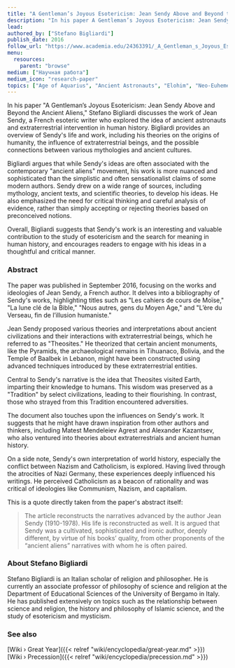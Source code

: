 ```yaml
---
title: "A Gentleman’s Joyous Esotericism: Jean Sendy Above and Beyond the Ancient Aliens"
description: "In his paper A Gentleman’s Joyous Esotericism: Jean Sendy Above and Beyond the Ancient Aliens, Stefano Bigliardi discusses the work of Jean Sendy, a French esoteric writer who explored the idea of ancient astronauts and extraterrestrial intervention in human history. Bigliardi provides an overview of Sendy's life and work, including his theories on the origins of humanity, the influence of extraterrestrial beings, and the possible connections between various mythologies and ancient cultures."
lead:
authored_by: ["Stefano Bigliardi"]
publish_date: 2016
follow_url: "https://www.academia.edu/24363391/_A_Gentleman_s_Joyous_Esotericism_Jean_Sendy_Above_and_Beyond_the_Ancient_Aliens_Alternative_Spirituality_and_Religion_Review_8_1_2017_1_35"
menu:
  resources:
    parent: "browse"
medium: ["Научная работа"]
medium_icon: "research-paper"
topics: ["Age of Aquarius", "Ancient Astronauts", "Elohim", "Neo-Euhemerism", "Precession", "Religion"]
---
```


In his paper "A Gentleman’s Joyous Esotericism: Jean Sendy Above and Beyond the Ancient Aliens," Stefano Bigliardi discusses the work of Jean Sendy, a French esoteric writer who explored the idea of ancient astronauts and extraterrestrial intervention in human history. Bigliardi provides an overview of Sendy's life and work, including his theories on the origins of humanity, the influence of extraterrestrial beings, and the possible connections between various mythologies and ancient cultures.

Bigliardi argues that while Sendy's ideas are often associated with the contemporary "ancient aliens" movement, his work is more nuanced and sophisticated than the simplistic and often sensationalist claims of some modern authors. Sendy drew on a wide range of sources, including mythology, ancient texts, and scientific theories, to develop his ideas. He also emphasized the need for critical thinking and careful analysis of evidence, rather than simply accepting or rejecting theories based on preconceived notions.

Overall, Bigliardi suggests that Sendy's work is an interesting and valuable contribution to the study of esotericism and the search for meaning in human history, and encourages readers to engage with his ideas in a thoughtful and critical manner.

### Abstract

The paper was published in September 2016, focusing on the works and ideologies of Jean Sendy, a French author. It delves into a bibliography of Sendy's works, highlighting titles such as "Les cahiers de cours de Moïse," "La lune clé de la Bible," "Nous autres, gens du Moyen Age," and "L’ère du Verseau, fin de l’illusion humaniste."

Jean Sendy proposed various theories and interpretations about ancient civilizations and their interactions with extraterrestrial beings, which he referred to as "Theosites." He theorized that certain ancient monuments, like the Pyramids, the archaeological remains in Tihuanaco, Bolivia, and the Temple of Baalbek in Lebanon, might have been constructed using advanced techniques introduced by these extraterrestrial entities.

Central to Sendy's narrative is the idea that Theosites visited Earth, imparting their knowledge to humans. This wisdom was preserved as a "Tradition" by select civilizations, leading to their flourishing. In contrast, those who strayed from this Tradition encountered adversities.

The document also touches upon the influences on Sendy's work. It suggests that he might have drawn inspiration from other authors and thinkers, including Matest Mendeleiev Agrest and Alexander Kazantsev, who also ventured into theories about extraterrestrials and ancient human history.

On a side note, Sendy's own interpretation of world history, especially the conflict between Nazism and Catholicism, is explored. Having lived through the atrocities of Nazi Germany, these experiences deeply influenced his writings. He perceived Catholicism as a beacon of rationality and was critical of ideologies like Communism, Nazism, and capitalism.

This is a quote directly taken from the paper's abstract itself:

> The article reconstructs the narratives advanced by the author Jean Sendy (1910-1978). His life is reconstructed as well. It is argued that Sendy was a cultivated, sophisticated and ironic author, deeply different, by virtue of his books’ quality, from other proponents of the “ancient aliens” narratives with whom he is often paired.

### About Stefano Bigliardi

Stefano Bigliardi is an Italian scholar of religion and philosopher. He is currently an associate professor of philosophy of science and religion at the Department of Educational Sciences of the University of Bergamo in Italy. He has published extensively on topics such as the relationship between science and religion, the history and philosophy of Islamic science, and the study of esotericism and mysticism.

### See also

[Wiki › Great Year]({{< relref "wiki/encyclopedia/great-year.md" >}})</br>
[Wiki › Precession]({{< relref "wiki/encyclopedia/precession.md" >}})</br>
